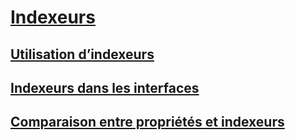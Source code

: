 # [Indexeurs](index.md)
## [Utilisation d’indexeurs](using-indexers.md)
## [Indexeurs dans les interfaces](indexers-in-interfaces.md)
## [Comparaison entre propriétés et indexeurs](comparison-between-properties-and-indexers.md)
